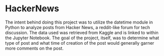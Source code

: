 # HackerNews
The intent behind doing this project was to utilize the datetime module in Python to analyze posts from Hacker News, 
a reddit-like forum for tech discussion. The data used was retrieved from Kaggle and is linked to within the Jupyter
Notebook. The goal of the project, itself, was to determine what type of post and what time of creation of the post would 
generally garner more comments on the post.
